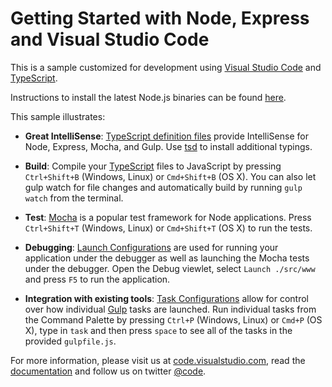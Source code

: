 <!--
Press Ctrl+Shift+V (Windows, Linux) or Cmd+Shift+V (OSX) to preview this document!
-->

# Getting Started with Node, Express and Visual Studio Code
This is a sample customized for development using [Visual Studio Code](http://code.visualstudio.com) and [TypeScript](http://www.typescriptlang.org/).  

Instructions to install the latest Node.js binaries can be found [here](https://github.com/nodesource/distributions).

This sample illustrates:
- **Great IntelliSense**: [TypeScript definition files](https://github.com/borisyankov/DefinitelyTyped) provide IntelliSense for Node, Express, Mocha, and Gulp. Use [tsd](http://definitelytyped.org/tsd/) to install additional typings.

- **Build**: Compile your [TypeScript](http://typescriptlang.org/) files to JavaScript by pressing `Ctrl+Shift+B` (Windows, Linux) or `Cmd+Shift+B` (OS X). You can also let gulp watch for file changes and automatically build by running `gulp watch` from the terminal.

- **Test**: [Mocha](http://mochajs.org/) is a popular test framework for Node applications. Press `Ctrl+Shift+T` (Windows, Linux) or `Cmd+Shift+T` (OS X) to run the tests.

- **Debugging**: [Launch Configurations](https://code.visualstudio.com/Docs/debugging) are used for running your application under the debugger as well as launching the Mocha tests under the debugger. Open the Debug viewlet, select `Launch ./src/www` and press `F5` to run the application.

- **Integration with existing tools**: [Task Configurations](https://code.visualstudio.com/Docs/tasks) allow for control over how individual [Gulp](http://gulpjs.com/) tasks are launched. Run individual tasks from the Command Palette by pressing `Ctrl+P` (Windows, Linux) or `Cmd+P` (OS X), type in `task` and then press `space` to see all of the tasks in the provided `gulpfile.js`.

For more information, please visit us at [code.visualstudio.com](http://code.visualstudio.com), read the [documentation](http://code.visualstudio.com/docs) and follow us on twitter [@code](https://twitter.com/code).
